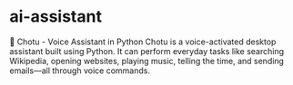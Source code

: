 # ai-assistant
🧠 Chotu - Voice Assistant in Python Chotu is a voice-activated desktop assistant built using Python. It can perform everyday tasks like searching Wikipedia, opening websites, playing music, telling the time, and sending emails—all through voice commands.
